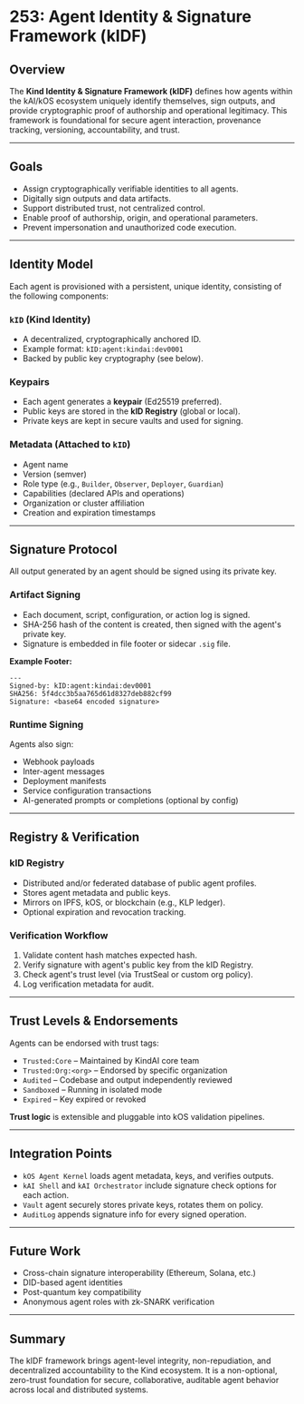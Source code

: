 # 253: Agent Identity & Signature Framework (kIDF)

## Overview

The **Kind Identity & Signature Framework (kIDF)** defines how agents within the kAI/kOS ecosystem uniquely identify themselves, sign outputs, and provide cryptographic proof of authorship and operational legitimacy. This framework is foundational for secure agent interaction, provenance tracking, versioning, accountability, and trust.

---

## Goals

- Assign cryptographically verifiable identities to all agents.
- Digitally sign outputs and data artifacts.
- Support distributed trust, not centralized control.
- Enable proof of authorship, origin, and operational parameters.
- Prevent impersonation and unauthorized code execution.

---

## Identity Model

Each agent is provisioned with a persistent, unique identity, consisting of the following components:

### `kID` (Kind Identity)

- A decentralized, cryptographically anchored ID.
- Example format: `kID:agent:kindai:dev0001`
- Backed by public key cryptography (see below).

### Keypairs

- Each agent generates a **keypair** (Ed25519 preferred).
- Public keys are stored in the **kID Registry** (global or local).
- Private keys are kept in secure vaults and used for signing.

### Metadata (Attached to `kID`)

- Agent name
- Version (semver)
- Role type (e.g., `Builder`, `Observer`, `Deployer`, `Guardian`)
- Capabilities (declared APIs and operations)
- Organization or cluster affiliation
- Creation and expiration timestamps

---

## Signature Protocol

All output generated by an agent should be signed using its private key.

### Artifact Signing

- Each document, script, configuration, or action log is signed.
- SHA-256 hash of the content is created, then signed with the agent's private key.
- Signature is embedded in file footer or sidecar `.sig` file.

**Example Footer:**

```
---
Signed-by: kID:agent:kindai:dev0001
SHA256: 5f4dcc3b5aa765d61d8327deb882cf99
Signature: <base64 encoded signature>
```

### Runtime Signing

Agents also sign:

- Webhook payloads
- Inter-agent messages
- Deployment manifests
- Service configuration transactions
- AI-generated prompts or completions (optional by config)

---

## Registry & Verification

### kID Registry

- Distributed and/or federated database of public agent profiles.
- Stores agent metadata and public keys.
- Mirrors on IPFS, kOS, or blockchain (e.g., KLP ledger).
- Optional expiration and revocation tracking.

### Verification Workflow

1. Validate content hash matches expected hash.
2. Verify signature with agent's public key from the kID Registry.
3. Check agent's trust level (via TrustSeal or custom org policy).
4. Log verification metadata for audit.

---

## Trust Levels & Endorsements

Agents can be endorsed with trust tags:

- `Trusted:Core` – Maintained by KindAI core team
- `Trusted:Org:<org>` – Endorsed by specific organization
- `Audited` – Codebase and output independently reviewed
- `Sandboxed` – Running in isolated mode
- `Expired` – Key expired or revoked

**Trust logic** is extensible and pluggable into kOS validation pipelines.

---

## Integration Points

- `kOS Agent Kernel` loads agent metadata, keys, and verifies outputs.
- `kAI Shell` and `kAI Orchestrator` include signature check options for each action.
- `Vault` agent securely stores private keys, rotates them on policy.
- `AuditLog` appends signature info for every signed operation.

---

## Future Work

- Cross-chain signature interoperability (Ethereum, Solana, etc.)
- DID-based agent identities
- Post-quantum key compatibility
- Anonymous agent roles with zk-SNARK verification

---

## Summary

The kIDF framework brings agent-level integrity, non-repudiation, and decentralized accountability to the Kind ecosystem. It is a non-optional, zero-trust foundation for secure, collaborative, auditable agent behavior across local and distributed systems.

